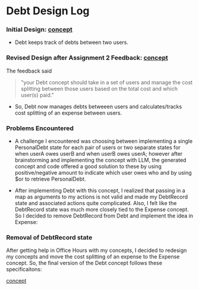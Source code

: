 # Debt Design Log

### Initial Design: [concept](../../../context/design/concepts/Debt/initialConcept.md/steps/_.f5ae342d.md)
- Debt keeps track of debts between two users.


### Revised Design after Assignment 2 Feedback: [concept](../../../context/design/concepts/Debt/Debt.md/steps/concept.b99abe8d.md)
The feedback said
> "your Debt concept should take in a set of users and manage the cost splitting between those users based on the total cost and which user(s) paid."
- So, Debt now manages debts betweeen users and calculates/tracks cost splitting of an expense between users.

### Problems Encountered
- A challenge I encountered was choosing between implementing a single PersonalDebt state for each pair of users or two separate states for when userA owes userB and when userB owes userA; however after brainstorming and implementing the concept with LLM, the generated concept and code offered a good solution to these by using positive/negative amount to indicate which user owes who and by using $or to retrieve PersonalDebt.

- After implementing Debt with this concept, I realized that passing in a map as arguments to my actions is not valid and made my DebtRecord state and associated actions quite complicated. Also, I felt like the DebtRecord state was much more closely tied to the Expense concept. So I decided to remove DebtRecord from Debt and implement the idea in Expense:

### Removal of DebtRecord state
After getting help in Office Hours with my concepts, I decided to redesign my concepts and move the cost splitting of an expense to the Expense concept. So, the final version of the Debt concept follows these specificaitons:

[concept](../../../context/design/concepts/Debt/Debt.md/steps/concept.36930f55.md)
